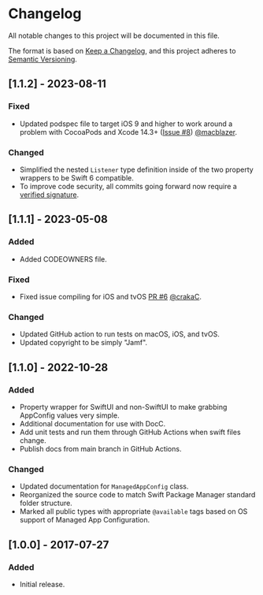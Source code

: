 # Changelog
All notable changes to this project will be documented in this file.

The format is based on [Keep a Changelog](https://keepachangelog.com/en/1.0.0/),
and this project adheres to [Semantic Versioning](https://semver.org/spec/v2.0.0.html).

## [1.1.2] - 2023-08-11
### Fixed
- Updated podspec file to target iOS 9 and higher to work around a problem with CocoaPods and Xcode 14.3+ ([Issue #8](https://github.com/jamf/ManagedAppConfigLib/issues/8)) [@macblazer](https://github.com/macblazer).

### Changed
- Simplified the nested `Listener` type definition inside of the two property wrappers to be Swift 6 compatible.
- To improve code security, all commits going forward now require a [verified signature](https://docs.github.com/en/authentication/managing-commit-signature-verification/signing-commits).

## [1.1.1] - 2023-05-08
### Added
- Added CODEOWNERS file.

### Fixed
- Fixed issue compiling for iOS and tvOS [PR #6](https://github.com/jamf/ManagedAppConfigLib/pull/6) [@crakaC](https://github.com/crakaC).

### Changed
- Updated GitHub action to run tests on macOS, iOS, and tvOS.
- Updated copyright to be simply "Jamf".

## [1.1.0] - 2022-10-28
### Added
- Property wrapper for SwiftUI and non-SwiftUI to make grabbing AppConfig values very simple.
- Additional documentation for use with DocC.
- Add unit tests and run them through GitHub Actions when swift files change.
- Publish docs from main branch in GitHub Actions.

### Changed
- Updated documentation for `ManagedAppConfig` class.
- Reorganized the source code to match Swift Package Manager standard folder structure.
- Marked all public types with appropriate `@available` tags based on OS support of Managed App Configuration.

## [1.0.0] - 2017-07-27
### Added
- Initial release.
